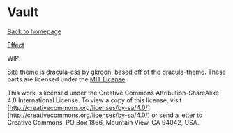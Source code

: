 # Vault

[Back to homepage](https://eheisig.com)

[Effect](https://eheisig.com/Vault/Effect)

WIP

Site theme is [dracula-css](https://github.com/gkroon/dracula-css) by [gkroon](https://github.com/gkroon), based off of the [dracula-theme](https://github.com/dracula/dracula-theme). These parts are licensed under the [MIT License](https://mit-license.org).

This work is licensed under the Creative Commons Attribution-ShareAlike 4.0 International License. To view a copy of this license, visit [http://creativecommons.org/licenses/by-sa/4.0/](http://creativecommons.org/licenses/by-sa/4.0/) or send a letter to Creative Commons, PO Box 1866, Mountain View, CA 94042, USA.
